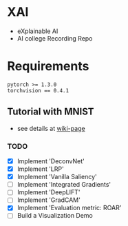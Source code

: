 # XAI

* eXplainable AI
* AI college Recording Repo

# Requirements

```
pytorch >= 1.3.0
torchvision == 0.4.1
```

## Tutorial with MNIST

* see details at [wiki-page](https://github.com/simonjisu/XAI/wiki/No.1)

### TODO

- [x] Implement 'DeconvNet'
- [x] Implement 'LRP'
- [x] Implement 'Vanilla Saliency'
- [ ] Implement 'Integrated Gradients'
- [ ] Implement 'DeepLIFT'
- [ ] Implement 'GradCAM'
- [x] Implement 'Evaluation metric: ROAR'
- [ ] Build a Visualization Demo